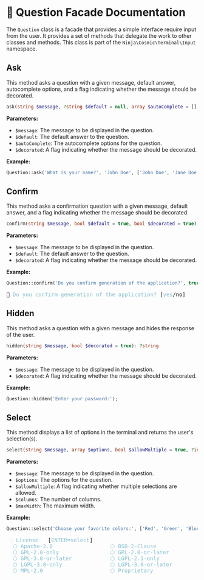 # 📝 Question Facade Documentation

The `Question` class is a facade that provides a simple interface require input from the user. It provides a set of methods that delegate the work to other classes and methods. This class is part of the `Ninja\Cosmic\Terminal\Input` namespace.

## Ask

This method asks a question with a given message, default answer, autocomplete options, and a flag indicating whether the message should be decorated.

```php
ask(string $message, ?string $default = null, array $autoComplete = [], bool $decorated = true): ?string
```

**Parameters:**
- `$message`: The message to be displayed in the question.
- `$default`: The default answer to the question.
- `$autoComplete`: The autocomplete options for the question.
- `$decorated`: A flag indicating whether the message should be decorated.

**Example:**
```php
Question::ask('What is your name?', 'John Doe', ['John Doe', 'Jane Doe'], true);
```
## Confirm

This method asks a confirmation question with a given message, default answer, and a flag indicating whether the message should be decorated.

```php
confirm(string $message, bool $default = true, bool $decorated = true): bool
```

**Parameters:**
- `$message`: The message to be displayed in the question.
- `$default`: The default answer to the question.
- `$decorated`: A flag indicating whether the message should be decorated.

**Example:**
```php
Question::confirm('Do you confirm generation of the application?', true);
```
<pre>🚀 <font color="#88C0D0">Do you confirm generation of the application?</font> [<font color="#88C0D0">yes</font>/no]</pre>

## Hidden

This method asks a question with a given message and hides the response of the user.

```php
hidden(string $message, bool $decorated = true): ?string
```

**Parameters:**
- `$message`: The message to be displayed in the question.
- `$decorated`: A flag indicating whether the message should be decorated.

**Example:**
```php
Question::hidden('Enter your password:');
```

## Select

This method displays a list of options in the terminal and returns the user's selection(s).

```php
select(string $message, array $options, bool $allowMultiple = true, ?int $columns = null, ?int $maxWidth = null): array
```

**Parameters:**
- `$message`: The message to be displayed in the question.
- `$options`: The options for the question.
- `$allowMultiple`: A flag indicating whether multiple selections are allowed.
- `$columns`: The number of columns.
- `$maxWidth`: The maximum width.

**Example:**
```php
Question::select('Choose your favorite colors:', ['Red', 'Green', 'Blue'], true, 3, 100);
```
<pre><font color="#E5E9F0"> 🔎 </font><font color="#88C0D0">License</font><font color="#E5E9F0">: </font> [<font color="#88C0D0">ENTER=select</font>]
 <font color="#88C0D0"> ⬡ Apache-2.0                </font> <font color="#88C0D0"> ⬡ BSD-2-Clause              </font> <font color="#88C0D0"> ⬡ BSD-3-Clause              </font>
 <font color="#88C0D0"> ⬡ GPL-2.0-only              </font> <font color="#88C0D0"> ⬡ GPL-2.0-or-later          </font> <font color="#88C0D0"> ⬡ GPL-3.0-only              </font>
 <font color="#88C0D0"> ⬡ GPL-3.0-or-later          </font> <font color="#88C0D0"> ⬡ LGPL-2.1-only             </font> <font color="#88C0D0"> ⬡ LGPL-2.1-or-later         </font>
 <font color="#88C0D0"> ⬡ LGPL-3.0-only             </font> <font color="#88C0D0"> ⬡ LGPL-3.0-or-later         </font> <font color="#88C0D0"> ⬢ MIT                       </font>
 <font color="#88C0D0"> ⬡ MPL-2.0                   </font> <font color="#88C0D0"> ⬡ Proprietary               </font> <font color="#88C0D0"> ⬡ Unlicensed                </font>
</pre>
